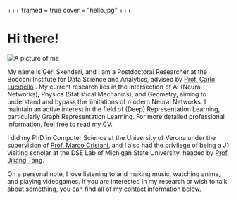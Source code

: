 +++
framed = true
cover = "hello.jpg"
+++

# Hi there!

![A picture of me](img/me.jpg)

My name is Geri Skenderi, and I am a Postdoctoral Researcher at the Bocconi Institute for Data Science and Analytics, advised by [Prof. Carlo Lucibello](https://scholar.google.com/citations?view_op=list_works&hl=en&hl=en&user=1IPn2HgAAAAJ) . My current research lies in the intersection of AI (Neural Networks), Physics (Statistical Mechanics), and Geometry, aiming to understand and bypass the limitations of modern Neural Networks. I maintain an active interest in the field of (Deep) Representation Learning, particularly Graph Representation Learning. For more detailed professional information, feel free to read my [CV](https://drive.google.com/file/d/1VlbtA6qjfQbswSYWG-C0oSGITc3O_3UT/preview).

I did my PhD in Computer Science at the University of Verona under the supervision of [Prof. Marco Cristani](https://scholar.google.com/citations?user=LbgTPRwAAAAJ&hl=en&oi=ao), and I also had the privilege of being a J1 visiting scholar at the DSE Lab of Michigan State University, headed by [Prof. Jiliang Tang](https://scholar.google.com/citations?user=WtzKMWAAAAAJ&hl=en&oi=ao).

On a personal note, I love listening to and making music, watching anime, and playing videogames. If you are interested in my research or wish to talk about something, you can find all of my contact information below.
